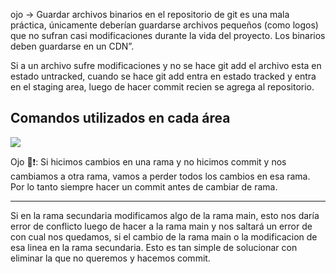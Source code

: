 ojo -> Guardar archivos binarios en el repositorio de git es una mala práctica, únicamente deberían guardarse archivos pequeños (como logos) que no sufran casi modificaciones durante la vida del proyecto. Los binarios deben guardarse en un CDN”.

Si a un archivo sufre modificaciones y no se hace git add el archivo esta en estado untracked, cuando se hace git add entra en estado tracked y entra en el staging area, luego de hacer commit recien se agrega al repositorio.

## **Comandos utilizados en cada área**

![](https://static.platzi.com/media/user_upload/estados-git-0acb84f7-5080-4098-99d9-59012a3b8e86.jpg)

Ojo 👀❗: Si hicimos cambios en una rama y no hicimos commit y nos cambiamos a otra rama, vamos a perder todos los cambios en esa rama. Por lo tanto siempre hacer un commit antes de cambiar de rama.

---

Si en la rama secundaria modificamos algo de la rama main, esto nos daría error de conflicto luego de hacer a la rama main y nos saltará un error de con cual nos quedamos, si el cambio de la rama main o la modificacion de esa linea en la rama secundaria. Esto es tan simple de solucionar con eliminar la que no queremos y hacemos commit.
